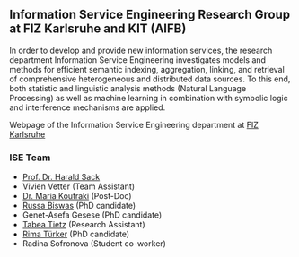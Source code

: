 ## Information Service Engineering Research Group at FIZ Karlsruhe and KIT (AIFB)

In order to develop and provide new information services, the research department Information Service Engineering investigates models and methods for efficient semantic indexing, aggregation, linking, and retrieval of comprehensive heterogeneous and distributed data sources. To this end, both statistic and linguistic analysis methods (Natural Language Processing) as well as machine learning in combination with symbolic logic and interference mechanisms are applied.

Webpage of the Information Service Engineering department at [FIZ Karlsruhe](https://www.fiz-karlsruhe.de/en/forschung/information-service-engineering.html)

### ISE Team

- [Prof. Dr. Harald Sack](https://www.fiz-karlsruhe.de/en/forschung/lebenslauf-prof-dr-harald-sack) 
- Vivien Vetter (Team Assistant)
- [Dr. Maria Koutraki](https://www.fiz-karlsruhe.de/index.php/en/forschung/lebenslauf-und-publikationen-dr-maria-koutraki) (Post-Doc)
- [Russa Biswas](https://www.fiz-karlsruhe.de/index.php/en/forschung/lebenslauf-und-publikationen-russa-biswas) (PhD candidate)
- Genet-Asefa Gesese (PhD candidate) 
- [Tabea Tietz](https://www.fiz-karlsruhe.de/index.php/en/forschung/lebenslauf-und-publikationen-tabea-tietz) (Research Assistant)
- [Rima Türker](https://www.fiz-karlsruhe.de/index.php/en/forschung/lebenslauf-und-publikationen-rima-tuerker) (PhD candidate)
- Radina Sofronova (Student co-worker)




